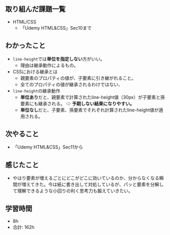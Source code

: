 ## 取り組んだ課題一覧

- HTML/CSS
    - 「Udemy HTML&CSS」Sec10まで

## わかったこと
- `line-height`では**単位を指定しない**方がいい。
    - 理由は継承動作によるもの。
- CSSにおける継承とは
    - 親要素のプロパティの値が、子要素に引き継がれること。
    - 全てのプロパティの値が継承されるわけではない、
- `line-height`の継承動作
    - **単位あり**だと、親要素で計算されたline-height値（30px）が子要素と孫要素にも継承される。 ⇨ **予期しない結果になりやすい。**
    - **単位なし**だと、子要素、孫要素でそれぞれ計算されたline-height値が適用される。

## 次やること

- 「Udemy HTML&CSS」Sec11から

## 感じたこと
- やはり要素が増えるごとにどこがどこに効いているのか、分からなくなる瞬間が増えてきた。今は紙に書き出して対処しているが、パッと要素を分解して理解できるような小回りの利く思考力も鍛えていきたい。
## 学習時間

- 8h
- 合計: 162h